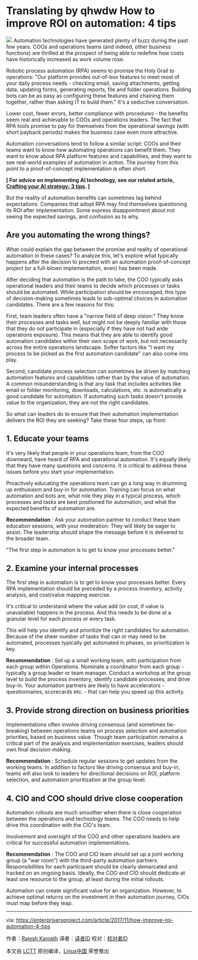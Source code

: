 Translating by qhwdw
How to improve ROI on automation: 4 tips
======

![](https://enterprisersproject.com/sites/default/files/styles/620x350/public/cio_it_investments_2.png?itok=Ut1XIIBN)
Automation technologies have generated plenty of buzz during the past few years. COOs and operations teams (and indeed, other business functions) are thrilled at the prospect of being able to redefine how costs have historically increased as work volume rose.

Robotic process automation (RPA) seems to promise the Holy Grail to operations: "Our platform provides out-of-box features to meet most of your daily process needs - checking email, saving attachments, getting data, updating forms, generating reports, file and folder operations. Building bots can be as easy as configuring these features and chaining them together, rather than asking IT to build them." It's a seductive conversation.

Lower cost, fewer errors, better compliance with procedures - the benefits seem real and achievable to COOs and operations leaders. The fact that RPA tools promise to pay for themselves from the operational savings (with short payback periods) makes the business case even more attractive.

Automation conversations tend to follow a similar script: COOs and their teams want to know how automating operations can benefit them. They want to know about RPA platform features and capabilities, and they want to see real-world examples of automation in action. The journey from this point to a proof-of-concept implementation is often short.

**[ For advice on implementing AI technology, see our related article, [Crafting your AI strategy: 3 tips][1]. ]**

But the reality of automation benefits can sometimes lag behind expectations. Companies that adopt RPA may find themselves questioning its ROI after implementation. Some express disappointment about not seeing the expected savings, and confusion as to why.

## Are you automating the wrong things?

What could explain the gap between the promise and reality of operational automation in these cases? To analyze this, let's explore what typically happens after the decision to proceed with an automation proof-of-concept project (or a full-blown implementation, even) has been made.

After deciding that automation is the path to take, the COO typically asks operational leaders and their teams to decide which processes or tasks should be automated. While participation should be encouraged, this type of decision-making sometimes leads to sub-optimal choices in automation candidates. There are a few reasons for this:

First, team leaders often have a "narrow field of deep vision:" They know their processes and tasks well, but might not be deeply familiar with those that they do not participate in (especially if they have not had wide operations exposure). This means that they are able to identify good automation candidates within their own scope of work, but not necessarily across the entire operations landscape. Softer factors like "I want my process to be picked as the first automation candidate" can also come into play.

Second, candidate process selection can sometimes be driven by matching automation features and capabilities rather than by the value of automation. A common misunderstanding is that any task that includes activities like email or folder monitoring, downloads, calculations, etc. is automatically a good candidate for automation. If automating such tasks doesn't provide value to the organization, they are not the right candidates.

So what can leaders do to ensure that their automation implementation delivers the ROI they are seeking? Take these four steps, up front:

## 1. Educate your teams

It's very likely that people in your operations team, from the COO downward, have heard of RPA and operational automation. It's equally likely that they have many questions and concerns. It is critical to address these issues before you start your implementation.

Proactively educating the operations team can go a long way in drumming up enthusiasm and buy-in for automation. Training can focus on what automation and bots are, what role they play in a typical process, which processes and tasks are best positioned for automation, and what the expected benefits of automation are.

**Recommendation** : Ask your automation partner to conduct these team education sessions, with your moderation: They will likely be eager to assist. The leadership should shape the message before it is delivered to the broader team.

"The first step in automation is to get to know your processes better."

## 2. Examine your internal processes

The first step in automation is to get to know your processes better. Every RPA implementation should be preceded by a process inventory, activity analysis, and cost/value mapping exercise.

It's critical to understand where the value add (or cost, if value is unavailable) happens in the process. And this needs to be done at a granular level for each process or every task.

This will help you identify and prioritize the right candidates for automation. Because of the sheer number of tasks that can or may need to be automated, processes typically get automated in phases, so prioritization is key.

**Recommendation** : Set up a small working team, with participation from each group within Operations. Nominate a coordinator from each group - typically a group leader or team manager. Conduct a workshop at the group level to build the process inventory, identify candidate processes, and drive buy-in. Your automation partners are likely to have accelerators - questionnaires, scorecards etc. - that can help you speed up this activity.

## 3. Provide strong direction on business priorities

Implementations often involve driving consensus (and sometimes tie-breaking) between operations teams on process selection and automation priorities, based on business value. Though team participation remains a critical part of the analysis and implementation exercises, leaders should own final decision-making.

**Recommendation** : Schedule regular sessions to get updates from the working teams. In addition to factors like driving consensus and buy-in, teams will also look to leaders for directional decisions on ROI, platform selection, and automation prioritization at the group level.

## 4. CIO and COO should drive close cooperation

Automation rollouts are much smoother when there is close cooperation between the operations and technology teams. The COO needs to help drive this coordination with the CIO's team.

Involvement and oversight of the COO and other operations leaders are critical for successful automation implementations.

**Recommendation** : The COO and CIO team should set up a joint working group (a "war room") with the third-party automation partners. Responsibilities for each participant should be clearly demarcated and tracked on an ongoing basis. Ideally, the COO and CIO should dedicate at least one resource to the group, at least during the initial rollouts.

Automation can create significant value for an organization. However, to achieve optimal returns on the investment in their automation journey, CIOs must map before they leap.

--------------------------------------------------------------------------------

via: https://enterprisersproject.com/article/2017/11/how-improve-roi-automation-4-tips

作者：[Rajesh Kamath][a]
译者：[译者ID](https://github.com/译者ID)
校对：[校对者ID](https://github.com/校对者ID)

本文由 [LCTT](https://github.com/LCTT/TranslateProject) 原创编译，[Linux中国](https://linux.cn/) 荣誉推出

[a]:https://enterprisersproject.com/user/rajesh-kamath
[1]:https://enterprisersproject.com/article/2017/11/crafting-your-ai-strategy-3-tips?sc_cid=70160000000h0aXAAQ
